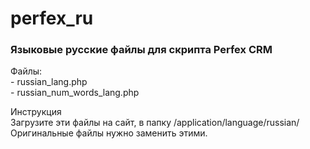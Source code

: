 # perfex_ru
<h3>Языковые русские файлы для скрипта Perfex CRM</h3>

<p>Файлы:<br>
- russian_lang.php<br>
- russian_num_words_lang.php</p>

<p>Инструкция<br>
Загрузите эти файлы на сайт, в папку /application/language/russian/<br>
Оригинальные файлы нужно заменить этими.</p>

